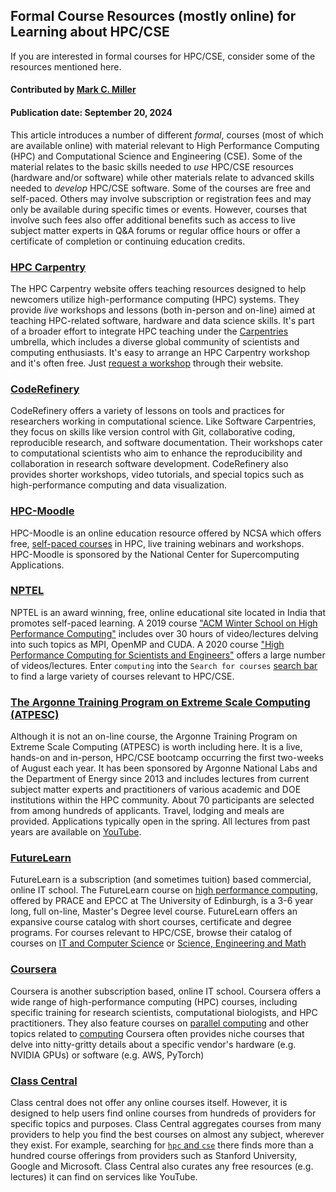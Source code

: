 ## Formal Course Resources (mostly online) for Learning about HPC/CSE

<!--- deck text start --->
If you are interested in formal courses for HPC/CSE, consider some of the resources mentioned here.
<!--- deck text end --->

#### Contributed by [Mark C. Miller](https://github.com/markcmiller86)
#### Publication date: September 20, 2024

This article introduces a number of different *formal*, courses (most of which are available online) with material relevant to High Performance Computing (HPC) and Computational Science and Engineering (CSE).
Some of the material relates to the basic skills needed to *use* HPC/CSE resources (hardware and/or software) while other materials relate to advanced skills needed to *develop* HPC/CSE software.
Some of the courses are free and self-paced.
Others may involve subscription or registration fees and may only be available during specific times or events.
However, courses that involve such fees also offer additional benefits such as access to live subject matter experts in Q&A forums or regular office hours or offer a certificate of completion or continuing education credits.

### [HPC Carpentry](http://www.hpc-carpentry.org)

The HPC Carpentry website offers teaching resources designed to help newcomers utilize high-performance computing (HPC) systems.
They provide *live* workshops and lessons (both in-person and on-line) aimed at teaching HPC-related software, hardware and data science skills.
It's part of a broader effort to integrate HPC teaching under the [Carpentries](https://software-carpentry.org) umbrella, which includes a diverse global community of scientists and computing enthusiasts.
It's easy to arrange an HPC Carpentry workshop and it's often free.
Just [request a workshop](https://www.hpc-carpentry.org/request-workshop/) through their website.

### [CodeRefinery](https://coderefinery.org)

CodeRefinery offers a variety of lessons on tools and practices for researchers working in computational science.
Like Software Carpentries, they focus on skills like version control with Git, collaborative coding, reproducible research, and software documentation.
Their workshops cater to computational scientists who aim to enhance the reproducibility and collaboration in research software development.
CodeRefinery also provides shorter workshops, video tutorials, and special topics such as high-performance computing and data visualization.

### [HPC-Moodle](https://www.hpc-training.org/moodle/)

HPC-Moodle is an online education resource offered by NCSA which offers free, [self-paced courses](https://www.hpc-training.org/moodle/course/index.php?categoryid=11) in HPC, live training webinars and workshops.
HPC-Moodle is sponsored by the National Center for Supercomputing Applications.

### [NPTEL](https://nptel.ac.in)

NPTEL is an award winning, free, online educational site located in India that promotes self-paced learning.
A 2019 course ["ACM Winter School on High Performance Computing"](https://nptel.ac.in/courses/128106014) includes over 30 hours of video/lectures delving into such topics as MPI, OpenMP and CUDA.
A 2020 course ["High Performance Computing for Scientists and Engineers"](https://archive.nptel.ac.in/courses/112/105/112105293/) offers a large number of videos/lectures.
Enter `computing` into the `Search for courses` [search bar](https://nptel.ac.in/courses) to find a large variety of courses relevant to HPC/CSE.

### [The Argonne Training Program on Extreme Scale Computing (ATPESC)](https://extremecomputingtraining.anl.gov)

Although it is not an on-line course, the Argonne Training Program on Extreme Scale Computing (ATPESC) is worth including here.
It is a live, hands-on and in-person, HPC/CSE bootcamp occurring the first two-weeks of August each year.
It has been sponsored by Argonne National Labs and the Department of Energy since 2013 and includes lectures from current subject matter experts and practitioners of various academic and DOE institutions within the HPC community.
About 70 participants are selected from among hundreds of applicants.
Travel, lodging and meals are provided.
Applications typically open in the spring.
All lectures from past years are available on [YouTube](https://www.youtube.com/results?search_query=atpesc).

### [FutureLearn](https://www.futurelearn.com)

FutureLearn is a subscription (and sometimes tuition) based commercial, online IT school.
The FutureLearn course on [high performance computing](https://www.futurelearn.com/degree/the-university-of-edinburgh-high-performance-computing), offered by PRACE and EPCC at The University of Edinburgh, is a 3-6 year long, full on-line, Master's Degree level course.
FutureLearn offers an expansive course catalog with short courses, certificate and degree programs.
For courses relevant to HPC/CSE, browse their catalog of courses on [IT and Computer Science](https://www.futurelearn.com/subjects/it-and-computer-science-courses) or [Science, Engineering and Math](https://www.futurelearn.com/subjects/science-engineering-and-maths-courses)

### [Coursera](https://www.coursera.org)

Coursera is another subscription based, online IT school.
Coursera offers a wide range of high-performance computing (HPC) courses, including specific training for research scientists, computational biologists, and HPC practitioners.
They also feature courses on [parallel computing](https://www.coursera.org/learn/scala-parallel-programming) and other topics related to [computing](https://www.coursera.org/search?query=computational)
Coursera often provides niche courses that delve into nitty-gritty details about a specific vendor's hardware (e.g. NVIDIA GPUs) or software (e.g. AWS, PyTorch)

### [Class Central](https://www.classcentral.com)

Class central does not offer any online courses itself.
However, it is designed to help users find online courses from hundreds of providers for specific topics and purposes.
Class Central aggregates courses from many providers to help you find the best courses on almost any subject, wherever they exist.
For example, searching for [`hpc` and `cse`](https://www.classcentral.com/search?q=hpc+cse) there finds more than a hundred course offerings from providers such as Stanford University, Google and Microsoft.
Class Central also curates any free resources (e.g. lectures) it can find on services like YouTube.

<!---
Publish: yes
Pinned: no
Topics: online learning
--->

